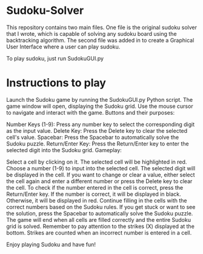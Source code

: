# Sudoku-Solver
This repository contains two main files. One file is the original sudoku solver that I wrote, which is capable of solving any sudoku board using the backtracking algorithm. The second file was added in to create a Graphical User Interface where a user can play sudoku.

To play sudoku, just run SudokuGUI.py

# Instructions to play
Launch the Sudoku game by running the SudokuGUI.py Python script.
The game window will open, displaying the Sudoku grid.
Use the mouse cursor to navigate and interact with the game.
Buttons and their purposes:

Number Keys (1-9): Press any number key to select the corresponding digit as the input value.
Delete Key: Press the Delete key to clear the selected cell's value.
Spacebar: Press the Spacebar to automatically solve the Sudoku puzzle.
Return/Enter Key: Press the Return/Enter key to enter the selected digit into the Sudoku grid.
Gameplay:

Select a cell by clicking on it. The selected cell will be highlighted in red.
Choose a number (1-9) to input into the selected cell. The selected digit will be displayed in the cell.
If you want to change or clear a value, either select the cell again and enter a different number or press the Delete key to clear the cell.
To check if the number entered in the cell is correct, press the Return/Enter key. If the number is correct, it will be displayed in black. Otherwise, it will be displayed in red.
Continue filling in the cells with the correct numbers based on the Sudoku rules.
If you get stuck or want to see the solution, press the Spacebar to automatically solve the Sudoku puzzle.
The game will end when all cells are filled correctly and the entire Sudoku grid is solved.
Remember to pay attention to the strikes (X) displayed at the bottom. Strikes are counted when an incorrect number is entered in a cell.

Enjoy playing Sudoku and have fun!





